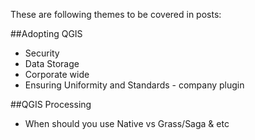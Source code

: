 These are following themes to be covered in posts:

##Adopting QGIS
- Security
- Data Storage
- Corporate wide
- Ensuring Uniformity and Standards - company plugin

##QGIS Processing
- When should you use Native vs Grass/Saga & etc
